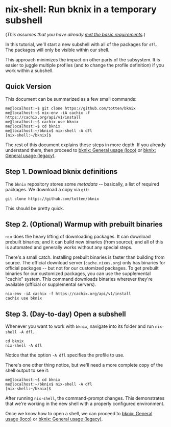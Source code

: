 # nix-shell: Run bknix in a temporary subshell

(*This assumes that you have already [met the basic requirements](requirements.md).*)

In this tutorial, we'll start a new subshell with all of the packages for `dfl`.  The packages will only be visible within our
shell.

This approach minimizes the impact on other parts of the subsystem.  It is easier to juggle multiple profiles (and to
change the profile definition) if you work within a subshell.

## Quick Version

This document can be summarized as a few small commands:

```
me@localhost:~$ git clone https://github.com/totten/bknix
me@localhost:~$ nix-env -iA cachix -f https://cachix.org/api/v1/install
me@localhost:~$ cachix use bknix
me@localhost:~$ cd bknix
me@localhost:~/bknix$ nix-shell -A dfl
[nix-shell:~/bknix]$
```

The rest of this document explains these steps in more depth. If you already
understand them, then proceed to [bknix: General usage (loco)](usage-loco.md) or [bknix: General usage (legacy)](usage-legacy.md).

## Step 1. Download bknix definitions

The `bknix` repository stores some *metadata* -- basically, a list of required packages.  We download a copy via `git`:

```
git clone https://github.com/totten/bknix
```

This should be pretty quick.

## Step 2. (Optional) Warmup with prebuilt binaries

`nix` does the heavy lifting of downloading packages. It can download prebuilt binaries; and it can build new binaries
(from source); and all of this is automated and generally works without any special steps.

There's a small catch.  Installing prebuilt binaries is faster than building from source.  The official download server
(`cache.nixos.org`) only has binaries for official packages -- but not for our customized packages.  To get prebuilt
binaries for our customized packages, you can use the supplemental "cachix" system.  This command downloads binaries
wherever they're available (official or supplemental servers).

```
nix-env -iA cachix -f https://cachix.org/api/v1/install
cachix use bknix
```

## Step 3. (Day-to-day) Open a subshell

Whenever you want to work with `bknix`, navigate into its folder and run `nix-shell -A dfl`.

```
cd bknix
nix-shell -A dfl
```

Notice that the option `-A dfl` specifies the profile to use.

There's one other thing notice, but we'll need a more complete copy of the shell output to see it:

```
me@localhost:~$ cd bknix
me@localhost:~/bknix$ nix-shell -A dfl
[nix-shell:~/bknix]$
```

After running `nix-shell`, the command-prompt changes. This demonstrates that we're working in the new shell with a properly configured environment.

Once we know how to open a shell, we can proceed to [bknix: General usage (loco)](usage-loco.md) or [bknix: General usage (legacy)](usage-legacy.md).
